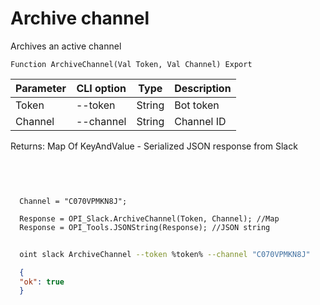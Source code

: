 ﻿---
sidebar_position: 4
---

# Archive channel
 Archives an active channel



`Function ArchiveChannel(Val Token, Val Channel) Export`

  | Parameter | CLI option | Type | Description |
  |-|-|-|-|
  | Token | --token | String | Bot token |
  | Channel | --channel | String | Channel ID |

  
  Returns:  Map Of KeyAndValue - Serialized JSON response from Slack

<br/>




```bsl title="Code example"
  
  
  Channel = "C070VPMKN8J";
  
  Response = OPI_Slack.ArchiveChannel(Token, Channel); //Map
  Response = OPI_Tools.JSONString(Response); //JSON string
```



```sh title="CLI command example"
    
  oint slack ArchiveChannel --token %token% --channel "C070VPMKN8J"

```

```json title="Result"
  {
  "ok": true
  }

```
